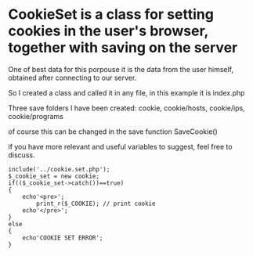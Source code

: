 # CookieSet is a class for setting cookies in the user's browser, together with saving on the server 
One of best data for this porpouse it is the data from the user himself, obtained after connecting to our server.

So I created a class and called it in any file, in this example it is index.php

Three save folders I have been created: cookie, cookie/hosts, cookie/ips, cookie/programs

of course this can be changed in the save function SaveCookie()

if you have more relevant and useful variables to suggest, feel free to discuss.

    include('../cookie.set.php');
    $_cookie_set = new cookie;
    if(($_cookie_set->catch())==true)
    {
        echo'<pre>';
            print_r($_COOKIE); // print cookie 
        echo'</pre>';
    }
    else
    {
        echo'COOKIE SET ERROR';
    } 
